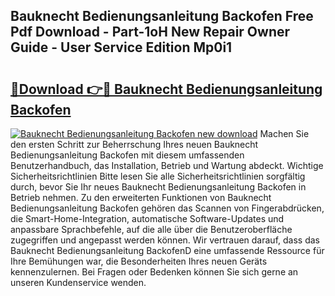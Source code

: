 ## Bauknecht Bedienungsanleitung Backofen Free Pdf Download - Part-1oH New Repair Owner Guide - User Service Edition Mp0i1

# <h2><a href="http://df44rr.blite.top/?on=Bauknecht+Bedienungsanleitung+Backofen">🔗Download 👉🔴 Bauknecht Bedienungsanleitung Backofen</a></h2>

[![Bauknecht Bedienungsanleitung Backofen new download](https://i.imgur.com/lujVjoI.png)](http://df44rr.blite.top/?on=Bauknecht+Bedienungsanleitung+Backofen)
Machen Sie den ersten Schritt zur Beherrschung Ihres neuen Bauknecht Bedienungsanleitung Backofen mit diesem umfassenden Benutzerhandbuch, das Installation, Betrieb und Wartung abdeckt. Wichtige Sicherheitsrichtlinien Bitte lesen Sie alle Sicherheitsrichtlinien sorgfältig durch, bevor Sie Ihr neues Bauknecht Bedienungsanleitung Backofen in Betrieb nehmen. Zu den erweiterten Funktionen von Bauknecht Bedienungsanleitung Backofen gehören das Scannen von Fingerabdrücken, die Smart-Home-Integration, automatische Software-Updates und anpassbare Sprachbefehle, auf die alle über die Benutzeroberfläche zugegriffen und angepasst werden können. Wir vertrauen darauf, dass das Bauknecht Bedienungsanleitung BackofenD eine umfassende Ressource für Ihre Bemühungen war, die Besonderheiten Ihres neuen Geräts kennenzulernen. Bei Fragen oder Bedenken können Sie sich gerne an unseren Kundenservice wenden.
